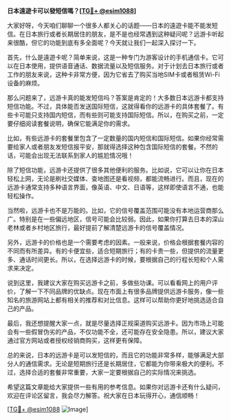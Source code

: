 **日本遠遊卡可以發短信嗎？[[TG💪+ @esim1088](https://t.me/s/esim1088)]**

大家好呀，今天咱们聊聊一个很多人都关心的话题——日本的遠遊卡能不能发短信。在日本旅行或者长期居住的朋友，是不是也经常遇到这种疑问呢？远游卡听起来很酷，但它的功能到底有多全面呢？今天就让我们一起深入探讨一下。

首先，什么是遠遊卡呢？简单来说，这是一种专门为游客设计的手机通信卡。它可以在日本使用，提供语音通话、数据流量以及短信服务。对于计划去日本旅行或者工作的朋友来说，这种卡非常方便，因为它省去了购买当地SIM卡或者租赁Wi-Fi设备的麻烦。

那么问题来了，远游卡真的能发短信吗？答案是肯定的！大多数日本远游卡都支持短信功能。不过，具体能否发送国际短信，这就得看你的远游卡的具体套餐了。有些卡可能只支持国内短信，而有些则可能支持国际短信。所以，在购买之前，一定要仔细阅读套餐说明，确保它能满足你的需求。

比如，有些远游卡的套餐里包含了一定数量的国内短信和国际短信。如果你经常需要给家人或者朋友发短信报平安，那就得选择这种包含国际短信的套餐。不然的话，可能会出现无法联系到家人的尴尬情况哦！

除了短信功能，远游卡还提供了很多其他便利的服务。比如说，它可以让你在日本轻松上网，无论是刷社交媒体、查地图还是看视频，都能流畅进行。而且，现在的远游卡通常支持多种语言界面，像英语、中文、日语等，这样即使语言不通，也能轻松操作。

当然啦，远游卡也不是万能的。比如，它的信号覆盖范围可能没有本地运营商那么广。特别是在一些偏远地区，信号可能会比较弱。因此，如果你打算去日本的深山老林或者乡村地区旅行，最好提前了解清楚远游卡的信号覆盖情况。

另外，远游卡的价格也是一个需要考虑的因素。一般来说，价格会根据套餐内容的不同而有所差异。有的卡便宜些，适合短期旅行；有的卡贵一些，但提供的流量更多、通话时间更长。所以，在选择远游卡的时候，要根据自己的行程长短和个人需求来决定。

说到这里，我建议大家在购买远游卡之前，多做些功课。可以看看网上的用户评价，了解一下不同品牌的优缺点。现在市面上有很多品牌提供远游卡服务，像一些知名的旅游网站上都有相关的推荐和对比信息。这样可以帮助你更好地挑选适合自己的产品。

最后，我还想提醒大家一点，就是尽量选择正规渠道购买远游卡。因为市场上可能会有一些假冒伪劣的产品，不仅功能不全，还可能存在安全隐患。所以，建议大家通过官方网站或者授权经销商购买，这样更有保障。

总的来说，日本的远游卡是可以发短信的，而且它的功能非常多样，能够满足大部分人的通信需求。无论是短期旅行还是长期居住，它都能为你带来极大的便利。不过，选择合适的套餐非常重要，大家一定要根据自己的实际情况来挑选。

希望这篇文章能给大家提供一些有用的参考信息。如果你对远游卡还有什么疑问，欢迎在评论区留言，我会尽力解答。祝大家在日本玩得开心，通信顺畅！

[[TG💪+ @esim1088](https://t.me/s/esim1088) ![Image](https://i.postimg.cc/4NQfJmqS/Snipaste-2025-05-13-00-14-12.png)]